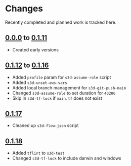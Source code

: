 # Changes
Recently completed and planned work is tracked here.

## [0.0.0](.) to [0.1.11](.)
- Created early versions

## [0.1.12](.) to [0.1.16](.)
- Added `profile` param for `s3d-assume-role` script
- Added `s3d-unset-aws-vars`
- Added local branch management for `s3d-git-push-main`
- Changed `s3d-assume-role` to set duration for `43200`
- Skip in `s3d-tf-lock` if `main.tf` does not exist

## [0.1.17](.)
- Cleaned up `s3d-flow-json` script

## [0.1.18](.)
- Added `tflint` to `s3d-test`
- Changed `s3d-tf-lock` to include darwin and windows

